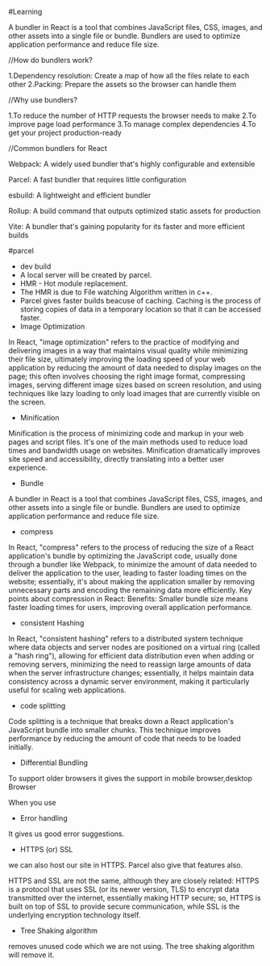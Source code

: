 #Learning

A bundler in React is a tool that combines JavaScript files, CSS, images, and other assets into a single file or bundle. Bundlers are used to optimize application performance and reduce file size. 


//How do bundlers work? 

1.Dependency resolution: Create a map of how all the files relate to each other
2.Packing: Prepare the assets so the browser can handle them

//Why use bundlers? 

1.To reduce the number of HTTP requests the browser needs to make
2.To improve page load performance
3.To manage complex dependencies
4.To get your project production-ready

//Common bundlers for React 

Webpack: A widely used bundler that's highly configurable and extensible

Parcel: A fast bundler that requires little configuration

esbuild: A lightweight and efficient bundler

Rollup: A build command that outputs optimized static assets for production

Vite: A bundler that's gaining popularity for its faster and more efficient builds

#parcel

- dev build 
- A local server will be created by parcel.
- HMR - Hot module replacement.
- The HMR is due to File watching Algorithm written in c++.
- Parcel gives faster builds beacuse of caching. Caching is the process of storing copies of data in a temporary location so that it can be accessed faster.
- Image Optimization

In React, "image optimization" refers to the practice of modifying and delivering images in a way that maintains visual quality while minimizing their file size, ultimately improving the loading speed of your web application by reducing the amount of data needed to display images on the page; this often involves choosing the right image format, compressing images, serving different image sizes based on screen resolution, and using techniques like lazy loading to only load images that are currently visible on the screen. 


- Minification

Minification is the process of minimizing code and markup in your web pages and script files. It's one of the main methods used to reduce load times and bandwidth usage on websites. Minification dramatically improves site speed and accessibility, directly translating into a better user experience.

- Bundle

A bundler in React is a tool that combines JavaScript files, CSS, images, and other assets into a single file or bundle. Bundlers are used to optimize application performance and reduce file size. 

- compress

In React, "compress" refers to the process of reducing the size of a React application's bundle by optimizing the JavaScript code, usually done through a bundler like Webpack, to minimize the amount of data needed to deliver the application to the user, leading to faster loading times on the website; essentially, it's about making the application smaller by removing unnecessary parts and encoding the remaining data more efficiently. 
Key points about compression in React:
Benefits:
Smaller bundle size means faster loading times for users, improving overall application performance. 

- consistent Hashing

In React, "consistent hashing" refers to a distributed system technique where data objects and server nodes are positioned on a virtual ring (called a "hash ring"), allowing for efficient data distribution even when adding or removing servers, minimizing the need to reassign large amounts of data when the server infrastructure changes; essentially, it helps maintain data consistency across a dynamic server environment, making it particularly useful for scaling web applications. 

- code splitting

Code splitting is a technique that breaks down a React application's JavaScript bundle into smaller chunks. This technique improves performance by reducing the amount of code that needs to be loaded initially.

- Differential Bundling

To support older browsers it gives the support in mobile browser,desktop Browser

When you use <script type="module">, Parcel automatically generates a nomodule fallback for old browsers as well, depending on your browser targets.

This results in much smaller bundles for a majority of users in modern browsers, while still supporting older browsers as well!

Learn more →
​<script type="module" src="app.js"></script>
​<script type="module" src="app.c9a6fe.js"></script>
<script nomodule="" src="app.f7d631.js"></script>



- Error handling

It gives us good error suggestions.

- HTTPS (or) SSL 

we can also host our site in HTTPS. Parcel also give that features also.

HTTPS and SSL are not the same, although they are closely related: HTTPS is a protocol that uses SSL (or its newer version, TLS) to encrypt data transmitted over the internet, essentially making HTTP secure; so, HTTPS is built on top of SSL to provide secure communication, while SSL is the underlying encryption technology itself. 

- Tree Shaking algorithm

removes unused code which we are not using. The tree shaking algorithm will remove it.





